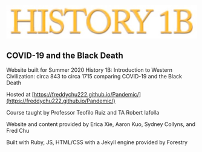 ![History 1B](uploads/hist1blogo.jpg)

## COVID-19 and the Black Death

Website built for Summer 2020 History 1B: Introduction to Western Civilization: circa 843 to circa 1715 comparing COVID-19 and the Black Death

Hosted at [https://freddychu222.github.io/Pandemic/](https://freddychu222.github.io/Pandemic/)

Course taught by Professor Teofilo Ruiz and TA Robert Iafolla

Website and content provided by Erica Xie, Aaron Kuo, Sydney Collyns, and Fred Chu

Built with Ruby, JS, HTML/CSS with a Jekyll engine provided by Forestry